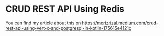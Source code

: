 # CRUD REST API Using Redis


You can find my article about this on https://merizrizal.medium.com/crud-rest-api-using-vert-x-and-postgresql-in-kotlin-175615e4121c
